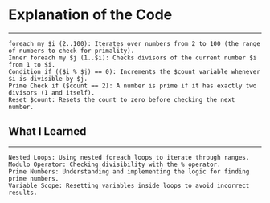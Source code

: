 # Explanation of the Code
---
    foreach my $i (2..100): Iterates over numbers from 2 to 100 (the range of numbers to check for primality).
    Inner foreach my $j (1..$i): Checks divisors of the current number $i from 1 to $i.
    Condition if (($i % $j) == 0): Increments the $count variable whenever $i is divisible by $j.
    Prime Check if ($count == 2): A number is prime if it has exactly two divisors (1 and itself).
    Reset $count: Resets the count to zero before checking the next number.



## What I Learned
---
    Nested Loops: Using nested foreach loops to iterate through ranges.
    Modulo Operator: Checking divisibility with the % operator.
    Prime Numbers: Understanding and implementing the logic for finding prime numbers.
    Variable Scope: Resetting variables inside loops to avoid incorrect results.
